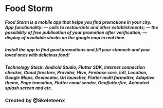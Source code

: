 <h1>Food Storm</h1>
<h5>Food Storm is a mobile app that helps you find promotions in your city.
App functionality: — calls to restaurants and other establishments; — the possibility of free publication of your promotion after verification; — display of available stocks on the google map in real time.</h5>
<h5>Install the app to find good promotions and fill your stomach and your loved ones with delicious food!</h5>
<h5>Technology Stack: Android Studio, Flutter SDK, Internet connection checker, Cloud firestore, Provider, Hive, Firebase core, Intl, Location, Google Maps, Geolocator, Url launcher, Flutter multi formatter, Adaptive theme, Page transition, Flutter email sender, Geoflutterfire, Animated splash screen and etc.</h5>
<h3>Created by @Skeleteenx</h5>
